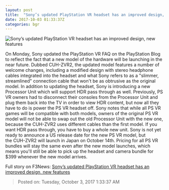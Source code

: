 ```yaml
---
layout: post
title:  "Sony’s updated PlayStation VR headset has an improved design, new features"
date: 2017-10-03 01:33:37Z
categories: bgr
---
```


![Sony’s updated PlayStation VR headset has an improved design, new features](https://boygeniusreport.files.wordpress.com/2017/10/playstation-vr-new-model2.jpg?quality=98&strip=all)

On Monday, Sony updated the PlayStation VR FAQ on the PlayStation Blog to reflect the fact that a new model of the hardware will be launching in the near future. Dubbed CUH-ZVR2, the updated model features a number of welcome changes, including a modified design with stereo headphone cables integrated into the headset and what Sony refers to as a "slimmer, streamlined" connection cable that won't be as obtrusive as the original model. In addition to updating the headset, Sony is introducing a new Processor Unit which will support HDR pass through as well. Previously, PS VR owners had to disconnect their consoles from the Processor Unit and plug them back into the TV in order to view HDR content, but now all they have to do is power the PS VR headset off. Sony notes that while all PS VR games will be compatible with both models, owners of the original PS VR model will not be able to swap out the old Processor Unit with the new one, because the CUH-ZVR2 uses different cables than the first model. If you want HDR pass through, you have to buy a whole new unit. Sony is not yet ready to announce a US release date for the new PS VR model, but the CUH-ZVR2 will launch in Japan on October 14th. Pricing for all PS VR bundles will stay the same even after the new model launches, which means you'll still be able to pick up the headset and camera bundle for $399 whenever the new model arrives.


Full story on F3News: [Sony’s updated PlayStation VR headset has an improved design, new features](http://www.f3nws.com/n/NUEpEF)

> Posted on: Tuesday, October 3, 2017 1:33:37 AM
